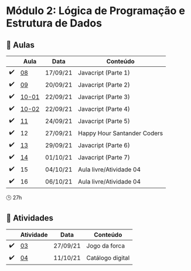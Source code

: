 # Módulo 2: Lógica de Programação e Estrutura de Dados

## :blue_book: Aulas

|                    | Aula                      | Data     | Conteúdo                    |
| ------------------ | --------------------------| -------- | ----------------------------|
| :heavy_check_mark: | [08](aulas/aula_08)       | 17/09/21 | Javacript (Parte 1)         |
| :heavy_check_mark: | [09](aulas/aula_09)       | 20/09/21 | Javacript (Parte 2)         |
| :heavy_check_mark: | [10-01](aulas/aula_10-01) | 22/09/21 | Javacript (Parte 3)         |
| :heavy_check_mark: | [10-02](aulas/aula_10-02) | 22/09/21 | Javacript (Parte 4)         |
| :heavy_check_mark: | [11](aulas/aula_11)       | 24/09/21 | Javacript (Parte 5)         |
| :heavy_check_mark: | 12                        | 27/09/21 | Happy Hour Santander Coders |
| :heavy_check_mark: | [13](aulas/aula_13)       | 29/09/21 | Javacript (Parte 6)         |
| :heavy_check_mark: | [14](aulas/aula_14)       | 01/10/21 | Javacript (Parte 7)         |
| :heavy_check_mark: | 15                        | 04/10/21 | Aula livre/Atividade 04     |
| :heavy_check_mark: | 16                        | 06/10/21 | Aula livre/Atividade 04     |

:clock3: 27h

## :pencil: Atividades

|                    | Atividade                     | Data     | Conteúdo         |
| ------------------ | ----------------------------- | -------- | ---------------- |
| :heavy_check_mark: | [03](atividades/atividade_03) | 27/09/21 | Jogo da forca    |
| :heavy_check_mark: | [04](atividades/atividade_04) | 11/10/21 | Catálogo digital |
